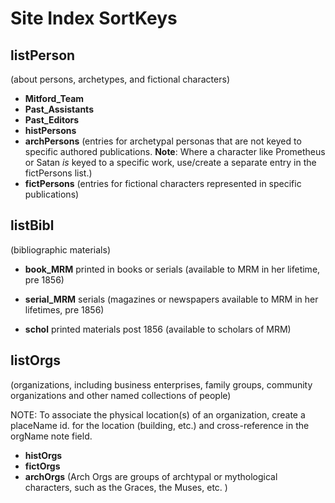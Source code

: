 # Site Index SortKeys


## listPerson 
(about persons, archetypes, and fictional characters)

* **Mitford_Team**
* **Past_Assistants**
* **Past_Editors**
* **histPersons**
* **archPersons** (entries for archetypal personas that are not keyed to specific authored publications. **Note**: Where a character like Prometheus or Satan *is* keyed to a specific work, use/create a separate entry in the fictPersons list.) 
* **fictPersons** (entries for fictional characters represented in specific publications)

## listBibl 
(bibliographic materials)

* **book_MRM** printed in books or serials (available to MRM in her lifetime, pre 1856)

* **serial_MRM** serials (magazines or newspapers available to MRM in her lifetimes, pre 1856)

* **schol** printed materials post 1856 (available to scholars of MRM)

## listOrgs  
(organizations, including business enterprises, family groups, community organizations and other named collections of people)  

NOTE: To associate the physical location(s) of an organization, create a placeName id. for the location (building, etc.) and cross-reference in the orgName note field.

* **histOrgs**
* **fictOrgs**
*  **archOrgs**  (Arch Orgs are groups of archtypal or mythological characters, such as the Graces, the Muses, etc.
)



